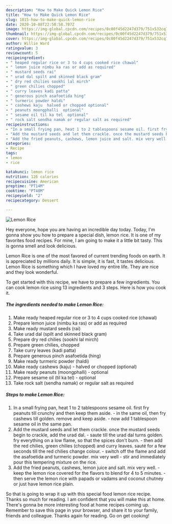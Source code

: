 ```yaml
---
description: "How to Make Quick Lemon Rice"
title: "How to Make Quick Lemon Rice"
slug: 1015-how-to-make-quick-lemon-rice
date: 2020-10-08T22:58:58.707Z
image: https://img-global.cpcdn.com/recipes/0c00f45d2247d379/751x532cq70/lemon-rice-recipe-main-photo.jpg
thumbnail: https://img-global.cpcdn.com/recipes/0c00f45d2247d379/751x532cq70/lemon-rice-recipe-main-photo.jpg
cover: https://img-global.cpcdn.com/recipes/0c00f45d2247d379/751x532cq70/lemon-rice-recipe-main-photo.jpg
author: Willie Ward
ratingvalue: 3
reviewcount: 5
recipeingredient:
- " heaped regular rice or 3 to 4 cups cooked rice chawal"
- " lemon juice nimbu ka ras or add as required"
- " mustard seeds rai"
- " urad dal spilt and skinned black gram"
- " dry red chilies sookhi lal mirch"
- " green chilies chopped"
- " curry leaves kadi patta"
- " generous pinch asafoetida hing"
- " turmeric powder haldi"
- " cashews kaju  halved or chopped optional"
- " peanuts moongphalli  optional"
- " sesame oil til ka tel  optional"
- " rock salt sendha namak or regular salt as required"
recipeinstructions:
- "In a small frying pan, heat 1 to 2 tablespoons sesame oil. first fry peanuts till crunchy and then keep them aside.  in the same oil, then fry cashews till golden. remove and keep aside. now add 1 tablespoon sesame oil in the same pan."
- "Add the mustard seeds and let them crackle. once the mustard seeds begin to crackle, add the urad dal. saute till the urad dal turns golden. fry everything on a low flame, so that the spices don&#39;t burn. then add the red chilies, green chilies (chopped) and curry leaves. sauté for a few seconds till the red chilies change colour.  switch off the flame and add the asafoetida and turmeric powder. mix very well stir and immediately pour this tempering mixture on the rice."
- "Add the fried peanuts, cashews, lemon juice and salt. mix very well. keep the lemon rice covered for the flavors to blend for 4 to 5 minutes. then serve the lemon rice with papads or vadams and coconut chutney or just have lemon rice plain."
categories:
- Recipe
tags:
- lemon
- rice

katakunci: lemon rice 
nutrition: 126 calories
recipecuisine: American
preptime: "PT14M"
cooktime: "PT40M"
recipeyield: "2"
recipecategory: Dessert

---
```



![Lemon Rice](https://img-global.cpcdn.com/recipes/0c00f45d2247d379/751x532cq70/lemon-rice-recipe-main-photo.jpg)

Hey everyone, hope you are having an incredible day today. Today, I'm gonna show you how to prepare a special dish, lemon rice. It is one of my favorites food recipes. For mine, I am going to make it a little bit tasty. This is gonna smell and look delicious.



Lemon Rice is one of the most favored of current trending foods on earth. It is appreciated by millions daily. It is simple, it is fast, it tastes delicious. Lemon Rice is something which I have loved my entire life. They are nice and they look wonderful.


To get started with this recipe, we have to prepare a few ingredients. You can cook lemon rice using 13 ingredients and 3 steps. Here is how you cook it.

<!--inarticleads1-->

##### The ingredients needed to make Lemon Rice:

1. Make ready  heaped regular rice or 3 to 4 cups cooked rice (chawal)
1. Prepare  lemon juice (nimbu ka ras) or add as required
1. Make ready  mustard seeds (rai)
1. Take  urad dal (spilt and skinned black gram)
1. Prepare  dry red chilies (sookhi lal mirch)
1. Prepare  green chilies, chopped
1. Take  curry leaves (kadi patta)
1. Prepare  generous pinch asafoetida (hing)
1. Make ready  turmeric powder (haldi)
1. Make ready  cashews (kaju) - halved or chopped (optional)
1. Make ready  peanuts (moongphalli) - optional
1. Prepare  sesame oil (til ka tel) - optional
1. Take  rock salt (sendha namak) or regular salt as required




<!--inarticleads2-->

##### Steps to make Lemon Rice:

1. In a small frying pan, heat 1 to 2 tablespoons sesame oil. first fry peanuts till crunchy and then keep them aside.  - in the same oil, then fry cashews till golden. remove and keep aside. - now add 1 tablespoon sesame oil in the same pan.
1. Add the mustard seeds and let them crackle. once the mustard seeds begin to crackle, add the urad dal. - saute till the urad dal turns golden. fry everything on a low flame, so that the spices don&#39;t burn. - then add the red chilies, green chilies (chopped) and curry leaves. sauté for a few seconds till the red chilies change colour.  - switch off the flame and add the asafoetida and turmeric powder. mix very well - stir and immediately pour this tempering mixture on the rice.
1. Add the fried peanuts, cashews, lemon juice and salt. mix very well. - keep the lemon rice covered for the flavors to blend for 4 to 5 minutes. - then serve the lemon rice with papads or vadams and coconut chutney or just have lemon rice plain.




So that is going to wrap it up with this special food lemon rice recipe. Thanks so much for reading. I am confident that you will make this at home. There's gonna be more interesting food at home recipes coming up. Remember to save this page in your browser, and share it to your family, friends and colleague. Thanks again for reading. Go on get cooking!
